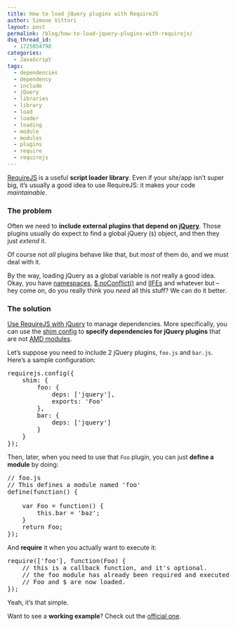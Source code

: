 ```yaml
---
title: How to load jQuery plugins with RequireJS
author: Simone Vittori
layout: post
permalink: /blog/how-to-load-jquery-plugins-with-requirejs/
dsq_thread_id:
  - 1725854798
categories:
  - JavaScript
tags:
  - dependencies
  - dependency
  - include
  - jQuery
  - libraries
  - library
  - load
  - loader
  - loading
  - module
  - modules
  - plugins
  - require
  - requirejs
---
```

<div id="jbID-966" class="jbPost">
  <p>
    <a href="http://requirejs.org/" title="Go to the official website" target="_blank">RequireJS</a> is a useful <strong>script loader library</strong>. Even if your site/app isn&#8217;t super big, it&#8217;s usually a good idea to use RequireJS: it makes your code <em>maintainable</em>.
  </p>
  
  <h3>
    The problem
  </h3>
  
  <p>
    Often we need to <strong>include external plugins that depend on <a href="http://jquery.com/" title="Go to jQuery site" target="_blank">jQuery</a></strong>. Those plugins usually do expect to find a global jQuery (<code>$</code>) object, and then they just <em>extend</em> it.
  </p>
  
  <p>
    Of course not <em>all</em> plugins behave like that, but <em>most</em> of them do, and we must deal with it.
  </p>
  
  <p>
    By the way, loading jQuery as a global variable is <em>not</em> really a good idea. Okay, you have <a href="http://stackoverflow.com/a/2866920/801544" target="_blank" rel="nofollow">namespaces</a>, <a href="http://api.jquery.com/jQuery.noConflict/" target="_blank" rel="nofollow">$.noConflict()</a> and <a href="http://benalman.com/news/2010/11/immediately-invoked-function-expression/" target="_blank">IIFEs</a> and whatever but &#8211; hey come on, do you really think you <em>need</em> all this stuff? We can do it better.
  </p>
  
  <h3>
    The solution
  </h3>
  
  <p>
    <a href="http://requirejs.org/docs/jquery.html" title="How to use RequireJS with jQuery" target="_blank">Use RequireJS with jQuery</a> to manage dependencies. More specifically, you can use the <a href="http://requirejs.org/docs/api.html#config-shim" target="_blank">shim config</a> to <strong>specify dependencies for jQuery plugins</strong> that are not <a href="http://requirejs.org/docs/whyamd.html" target="_blank" title="Why AMD?">AMD modules</a>.
  </p>
  
  <p>
    Let&#8217;s suppose you need to include 2 jQuery plugins, <code>foo.js</code> and <code>bar.js</code>. Here&#8217;s a sample configuration:
  </p>
  
  <pre>
requirejs.config({
    shim: {
        foo: {
            deps: ['jquery'],
            exports: 'Foo'
        },
        bar: {
            deps: ['jquery']
        }
    }
});</pre>
  
  <p>
    Then, later, when you need to use that <code>Foo</code> plugin, you can just <strong>define a module</strong> by doing:
  </p>
  
  <pre>
// foo.js
// This defines a module named 'foo'
define(function() {
    
    var Foo = function() {
        this.bar = 'baz';
    }
    return Foo;
});</pre>
  
  <p>
    And <strong>require</strong> it when you actually want to execute it:
  </p>
  
  <pre>
require(['foo'], function(Foo) {
    // this is a callback function, and it's optional.
    // the foo module has already been required and executed.
    // Foo and $ are now loaded.
});</pre>
  
  <p>
    Yeah, it&#8217;s that simple.
  </p>
  
  <p>
    Want to see a <strong>working example</strong>? Check out the <a href="https://github.com/requirejs/example-jquery-shim" title="Go to GitHub" target="_blank">official one</a>.
  </p>
</div>